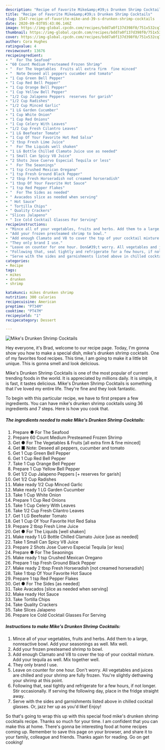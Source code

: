 ```yaml
---
description: "Recipe of Favorite Mike&amp;#39;s Drunken Shrimp Cocktails"
title: "Recipe of Favorite Mike&amp;#39;s Drunken Shrimp Cocktails"
slug: 1547-recipe-of-favorite-mike-and-39-s-drunken-shrimp-cocktails
date: 2020-09-03T05:43:06.146Z
image: https://img-global.cpcdn.com/recipes/bdd7a0f137d398f0/751x532cq70/mikes-drunken-shrimp-cocktails-recipe-main-photo.jpg
thumbnail: https://img-global.cpcdn.com/recipes/bdd7a0f137d398f0/751x532cq70/mikes-drunken-shrimp-cocktails-recipe-main-photo.jpg
cover: https://img-global.cpcdn.com/recipes/bdd7a0f137d398f0/751x532cq70/mikes-drunken-shrimp-cocktails-recipe-main-photo.jpg
author: Cora Hughes
ratingvalue: 4
reviewcount: 13676
recipeingredient:
- "  For The Seafood"
- "60 Count Medium Presteamed Frozen Shrimp"
- "  For The Vegetables  Fruits all extra firm  fine minced"
- "  Note Deseed all peppers cucumber and tomato"
- "1 Cup Green Bell Pepper"
- "1 Cup Red Bell Pepper"
- "1 Cup Orange Bell Pepper"
- "1 Cup Yellow Bell Pepper"
- "1/2 Cup Jalapeno Peppers  reserves for garish"
- "1/2 Cup Radishes"
- "1/2 Cup Minced Garlic"
- "1 LG Garden Cucumber"
- "1 Cup White Onion"
- "1 Cup Red Onions"
- "1 Cup Celery With Leaves"
- "1/2 Cup Fresh Cilantro Leaves"
- "1 LG Beefeater Tomato"
- "1 Cup Of Your Favorite Hot Red Salsa"
- "2 tbsp Fresh Lime Juice"
- "  For The Liquids well shaken"
- "1 LG Bottle Chilled Clamato Juice use as needed"
- "1 Small Can Spicy V8 Juice"
- "2 Shots Jose Cuervo Especial Tequila or less"
- "  For The Seaonings"
- "1 tsp Crushed Mexican Oregano"
- "1 tsp Fresh Ground Black Pepper"
- "2 tbsp Fresh Horseradish not creamed horseradish"
- "1 tbsp Of Your Favorite Hot Sauce"
- "1 tsp Red Pepper Flakes"
- "  For The Sides as needed"
- " Avacados slice as needed when serving"
- " Hot Sauce"
- " Tortilla Chips"
- " Quality Crackers"
- "Slices Jalapeno"
- " Ice Cold Cocktail Glasses For Serving"
recipeinstructions:
- "Mince all of your vegetables, fruits and herbs. Add them to a large, nonreactive bowl. Add your seasonings as well. Mix well."
- "Add your frozen presteamed shrimp to bowl."
- "Add enough Clamato and V8 to cover the top of your cocktail mixture. Add your tequila as well. Mix together well."
- "They only brand I use."
- "Leave on counter for one hour. Don&#39;t worry. All vegetables and juices are chilled and your shrimp are fully frozen. You&#39;re slightly dethawing your shrimp at this point."
- "Following that, seal tightly and refrigerate for a few hours, if not longer. Stir occasionally. If serving the following day, place in the fridge straight away."
- "Serve with the sides and garnishments listed above in chilled cocktail glasses. Or, jazz her up as you&#39;d like! Enjoy!"
categories:
- Recipe
tags:
- mikes
- drunken
- shrimp

katakunci: mikes drunken shrimp 
nutrition: 300 calories
recipecuisine: American
preptime: "PT34M"
cooktime: "PT47M"
recipeyield: "1"
recipecategory: Dessert

---
```



![Mike&#39;s Drunken Shrimp Cocktails](https://img-global.cpcdn.com/recipes/bdd7a0f137d398f0/751x532cq70/mikes-drunken-shrimp-cocktails-recipe-main-photo.jpg)

Hey everyone, it's Brad, welcome to our recipe page. Today, I'm gonna show you how to make a special dish, mike&#39;s drunken shrimp cocktails. One of my favorites food recipes. This time, I am going to make it a little bit unique. This is gonna smell and look delicious.

Mike&#39;s Drunken Shrimp Cocktails is one of the most popular of current trending foods in the world. It is appreciated by millions daily. It is simple, it is fast, it tastes delicious. Mike&#39;s Drunken Shrimp Cocktails is something that I've loved my entire life. They're fine and they look fantastic.




To begin with this particular recipe, we have to first prepare a few ingredients. You can have mike&#39;s drunken shrimp cocktails using 36 ingredients and 7 steps. Here is how you cook that.

<!--inarticleads1-->

##### The ingredients needed to make Mike&#39;s Drunken Shrimp Cocktails:

1. Prepare  ● For The Seafood
1. Prepare 60 Count Medium Presteamed Frozen Shrimp
1. Get  ● For The Vegetables &amp; Fruits [all extra firm &amp; fine minced]
1. Get  ■ Note: Deseed all peppers, cucumber and tomato
1. Get 1 Cup Green Bell Pepper
1. Get 1 Cup Red Bell Pepper
1. Take 1 Cup Orange Bell Pepper
1. Prepare 1 Cup Yellow Bell Pepper
1. Get 1/2 Cup Jalapeno Peppers [+ reserves for garish]
1. Get 1/2 Cup Radishes
1. Make ready 1/2 Cup Minced Garlic
1. Make ready 1 LG Garden Cucumber
1. Take 1 Cup White Onion
1. Prepare 1 Cup Red Onions
1. Take 1 Cup Celery With Leaves
1. Take 1/2 Cup Fresh Cilantro Leaves
1. Get 1 LG Beefeater Tomato
1. Get 1 Cup Of Your Favorite Hot Red Salsa
1. Prepare 2 tbsp Fresh Lime Juice
1. Get  ● For The Liquids [well shaken]
1. Make ready 1 LG Bottle Chilled Clamato Juice [use as needed]
1. Take 1 Small Can Spicy V8 Juice
1. Prepare 2 Shots Jose Cuervo Especial Tequila [or less]
1. Prepare  ● For The Seaonings
1. Make ready 1 tsp Crushed Mexican Oregano
1. Prepare 1 tsp Fresh Ground Black Pepper
1. Make ready 2 tbsp Fresh Horseradish [not creamed horseradish]
1. Take 1 tbsp Of Your Favorite Hot Sauce
1. Prepare 1 tsp Red Pepper Flakes
1. Get  ● For The Sides [as needed]
1. Take  Avacados [slice as needed when serving]
1. Make ready  Hot Sauce
1. Take  Tortilla Chips
1. Take  Quality Crackers
1. Take Slices Jalapeno
1. Prepare  Ice Cold Cocktail Glasses For Serving




<!--inarticleads2-->

##### Instructions to make Mike&#39;s Drunken Shrimp Cocktails:

1. Mince all of your vegetables, fruits and herbs. Add them to a large, nonreactive bowl. Add your seasonings as well. Mix well.
1. Add your frozen presteamed shrimp to bowl.
1. Add enough Clamato and V8 to cover the top of your cocktail mixture. Add your tequila as well. Mix together well.
1. They only brand I use.
1. Leave on counter for one hour. Don&#39;t worry. All vegetables and juices are chilled and your shrimp are fully frozen. You&#39;re slightly dethawing your shrimp at this point.
1. Following that, seal tightly and refrigerate for a few hours, if not longer. Stir occasionally. If serving the following day, place in the fridge straight away.
1. Serve with the sides and garnishments listed above in chilled cocktail glasses. Or, jazz her up as you&#39;d like! Enjoy!




So that's going to wrap this up with this special food mike&#39;s drunken shrimp cocktails recipe. Thanks so much for your time. I am confident that you can make this at home. There's gonna be interesting food at home recipes coming up. Remember to save this page on your browser, and share it to your family, colleague and friends. Thanks again for reading. Go on get cooking!
